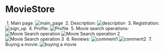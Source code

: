 ﻿# MovieStore
﻿ 1. Main page:
 ![main_page](https://github.com/Maxim-Levchenko/MovieStore/assets/126081409/5e7aa4e4-3a12-4c6d-af41-d095b663fe8e)
﻿ 2. Description:
 ![description](https://github.com/Maxim-Levchenko/MovieStore/assets/126081409/64e3f1f8-6ae5-4984-ac8b-e04cd8e46dcb)
﻿ 3. Registration:
 ![sign_up](https://github.com/Maxim-Levchenko/MovieStore/assets/126081409/dd03fd52-8a4b-4fd6-aa2c-f5c19174f39b)
﻿ 4. Profile:
 ![Profile](https://github.com/Maxim-Levchenko/MovieStore/assets/126081409/810ee2bc-f27e-465c-9bc2-6a2f0d6555d1)
﻿ 5. Movie search operations:
 ![Movie Search operation](https://github.com/Maxim-Levchenko/MovieStore/assets/126081409/28eef76c-4768-42a7-b1d5-0165373ae289)
 ![Movie Search operation 2](https://github.com/Maxim-Levchenko/MovieStore/assets/126081409/0c4fe9e8-adcd-416f-96f1-892d001e17ec)
 ![Movie Search operation 3](https://github.com/Maxim-Levchenko/MovieStore/assets/126081409/7b065b24-bd59-424f-9552-c86bed4e76fc)
﻿ 6. Reviews:
 ![comment1](https://github.com/Maxim-Levchenko/MovieStore/assets/126081409/c342668e-1ae3-4074-ba34-d38c8f702121)
 ![comment2](https://github.com/Maxim-Levchenko/MovieStore/assets/126081409/9ff9a368-1951-4f05-b59a-ffb31a165710)
﻿ 7. Buying a movie:
 ![buying a movie](https://github.com/Maxim-Levchenko/MovieStore/assets/126081409/304f28b3-8a9c-442e-8972-d20d5fa21977)

